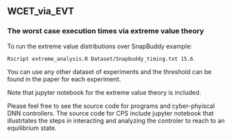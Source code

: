 ## WCET_via_EVT
### The worst case execution times via extreme value theory

To run the extreme value distributions over SnapBuddy example:
```
Rscript extreme_analysis.R Dataset/Snapbuddy_timing.txt 15.6
```
You can use any other dataset of experiments and the threshold can be found in the paper for each experiment.

Note that jupyter notebook for the extreme value theory is included. 

Please feel free to see the source code for programs and cyber-phyiscal DNN controllers. The source code for CPS include jupyter notebook that illustrtates the steps in interacting and analyzing the controler to reach to an equilibrium state.